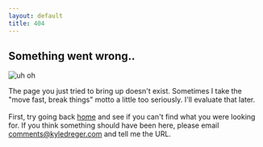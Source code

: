 ```yaml
---
layout: default
title: 404
---
```

## Something went wrong..
![uh oh](/public/images/404.jpg)

The page you just tried to bring up doesn't exist. Sometimes I take the "move fast, break things" motto a little too seriously. I'll evaluate that later.
<br><br>
First, try going back [home](/) and see if you can't find what you were looking for. If you think something should have been here, please email <comments@kyledreger.com> and tell me the URL.